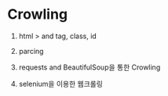 # Crowling

1. html > and tag, class, id

2. parcing 

3. requests and BeautifulSoup을 통한 Crowling

4. selenium을 이용한 웹크롤링
